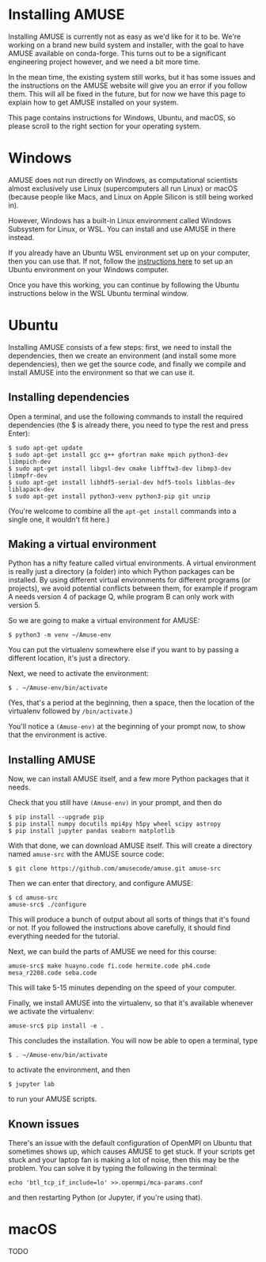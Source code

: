 # Installing AMUSE

Installing AMUSE is currently not as easy as we'd like for it to be. We're working on
a brand new build system and installer, with the goal to have AMUSE available on
conda-forge. This turns out to be a significant engineering project however,
and we need a bit more time.

In the mean time, the existing system still works, but it has some issues and the
instructions on the AMUSE website will give you an error if you follow them. This will
all be fixed in the future, but for now we have this page to explain how to get AMUSE
installed on your system.

This page contains instructions for Windows, Ubuntu, and macOS, so please scroll to the
right section for your operating system.

# Windows

AMUSE does not run directly on Windows, as computational scientists almost exclusively
use Linux (supercomputers all run Linux) or macOS (because people like Macs, and Linux
on Apple Silicon is still being worked in).

However, Windows has a built-in Linux environment called Windows Subsystem for Linux, or
WSL. You can install and use AMUSE in there instead.

If you already have an Ubuntu WSL environment set up on your computer, then you can use
that. If not, follow the
[instructions here](https://canonical-ubuntu-wsl.readthedocs-hosted.com/en/latest/guides/install-ubuntu-wsl2/)
to set up an Ubuntu environment on your Windows computer.

Once you have this working, you can continue by following the Ubuntu instructions below
in the WSL Ubuntu terminal window.

# Ubuntu

Installing AMUSE consists of a few steps: first, we need to install the dependencies,
then we create an environment (and install some more dependencies), then we get the
source code, and finally we compile and install AMUSE into the environment so that we
can use it.

## Installing dependencies

Open a terminal, and use the following commands to install the required dependencies
(the $ is already there, you need to type the rest and press Enter):

```
$ sudo apt-get update
$ sudo apt-get install gcc g++ gfortran make mpich python3-dev libmpich-dev
$ sudo apt-get install libgsl-dev cmake libfftw3-dev libmp3-dev libmpfr-dev
$ sudo apt-get install libhdf5-serial-dev hdf5-tools libblas-dev liblapack-dev
$ sudo apt-get install python3-venv python3-pip git unzip
```

(You're welcome to combine all the `apt-get install` commands into a single one, it
wouldn't fit here.)

## Making a virtual environment

Python has a nifty feature called virtual environments. A virtual environment is really
just a directory (a folder) into which Python packages can be installed. By using
different virtual environments for different programs (or projects), we avoid potential
conflicts between them, for example if program A needs version 4 of package Q, while
program B can only work with version 5.

So we are going to make a virtual environment for AMUSE:

```
$ python3 -m venv ~/Amuse-env
```

You can put the virtualenv somewhere else if you want to by passing a different
location, it's just a directory.

Next, we need to activate the environment:

```
$ . ~/Amuse-env/bin/activate
```

(Yes, that's a period at the beginning, then a space, then the location of the
virtualenv followed by `/bin/activate`.)

You'll notice a `(Amuse-env)` at the beginning of your prompt now, to show that the
environment is active.

## Installing AMUSE

Now, we can install AMUSE itself, and a few more Python packages that it needs.

Check that you still have `(Amuse-env)` in your prompt, and then do

```
$ pip install --upgrade pip
$ pip install numpy docutils mpi4py h5py wheel scipy astropy
$ pip install jupyter pandas seaborn matplotlib
```

With that done, we can download AMUSE itself. This will create a directory named
`amuse-src` with the AMUSE source code:

```
$ git clone https://github.com/amusecode/amuse.git amuse-src
```

Then we can enter that directory, and configure AMUSE:

```
$ cd amuse-src
amuse-src$ ./configure
```

This will produce a bunch of output about all sorts of things that it's found or not. If
you followed the instructions above carefully, it should find everything needed for the
tutorial.

Next, we can build the parts of AMUSE we need for this course:

```
amuse-src$ make huayno.code fi.code hermite.code ph4.code mesa_r2208.code seba.code
```

This will take 5-15 minutes depending on the speed of your computer.

Finally, we install AMUSE into the virtualenv, so that it's available whenever we
activate the virtualenv:

```
amuse-src$ pip install -e .
```

This concludes the installation. You will now be able to open a terminal, type

```
$ . ~/Amuse-env/bin/activate
```

to activate the environment, and then

```
$ jupyter lab
```

to run your AMUSE scripts.


## Known issues

There's an issue with the default configuration of OpenMPI on Ubuntu that sometimes
shows up, which causes AMUSE to get stuck. If your scripts get stuck and your laptop fan
is making a lot of noise, then this may be the problem. You can solve it by typing the
following in the terminal:

```
echo 'btl_tcp_if_include=lo' >>.openmpi/mca-params.conf

```
and then restarting Python (or Jupyter, if you're using that).


# macOS

TODO

